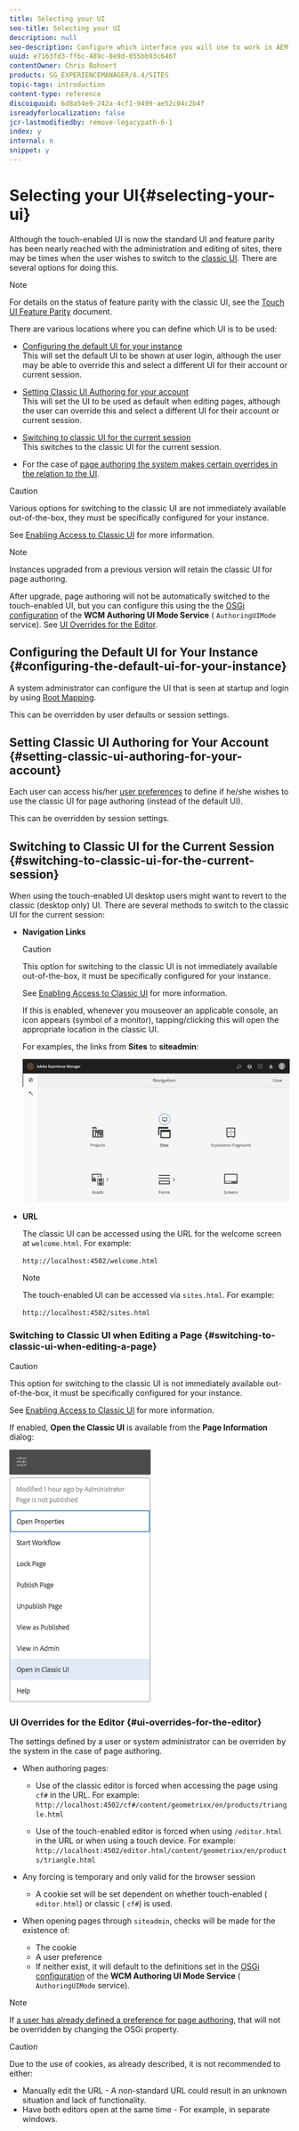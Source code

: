 ```yaml
---
title: Selecting your UI
seo-title: Selecting your UI
description: null
seo-description: Configure which interface you will use to work in AEM
uuid: e7163fd3-ff6c-489c-8e9d-055bb93c646f
contentOwner: Chris Bohnert
products: SG_EXPERIENCEMANAGER/6.4/SITES
topic-tags: introduction
content-type: reference
discoiquuid: 6d8a54e9-242a-4cf1-9499-ae52c04c2b4f
isreadyforlocalization: false
jcr-lastmodifiedby: remove-legacypath-6-1
index: y
internal: n
snippet: y
---
```


# Selecting your UI{#selecting-your-ui}

Although the touch-enabled UI is now the standard UI and feature parity has been nearly reached with the administration and editing of sites, there may be times when the user wishes to switch to the [classic UI](../../classic-ui-authoring/using/classicui.md). There are several options for doing this.

>[!NOTE]
>
>For details on the status of feature parity with the classic UI, see the [Touch UI Feature Parity](/content/help/en/experience-manager/6-4/release-notes/touch-ui-features-status) document.

There are various locations where you can define which UI is to be used:

* [Configuring the default UI for your instance](#configuringthedefaultuiforyourinstance)  
  This will set the default UI to be shown at user login, although the user may be able to override this and select a different UI for their account or current session.  

* [Setting Classic UI Authoring for your account](../../authoring/using/select-ui.md#main-pars-title)  
  This will set the UI to be used as default when editing pages, although the user can override this and select a different UI for their account or current session.  

* [Switching to classic UI for the current session](#switchingtoclassicuiforthecurrentsession)  
  This switches to the classic UI for the current session.

* For the case of [page authoring the system makes certain overrides in the relation to the UI](#uioverridesfortheeditor).

>[!CAUTION]
>
>Various options for switching to the classic UI are not immediately available out-of-the-box, they must be specifically configured for your instance.
>
>See [Enabling Access to Classic UI](../../administering/using/enable-classic-ui.md) for more information.

>[!NOTE]
>
>Instances upgraded from a previous version will retain the classic UI for page authoring.
>
>After upgrade, page authoring will not be automatically switched to the touch-enabled UI, but you can configure this using the the [OSGi configuration](../../deploying/using/configuring-osgi.md) of the **WCM Authoring UI Mode Service** ( `AuthoringUIMode` service). See [UI Overrides for the Editor](#uioverridesfortheeditor).

## Configuring the Default UI for Your Instance {#configuring-the-default-ui-for-your-instance}

A system administrator can configure the UI that is seen at startup and login by using [Root Mapping](../../deploying/using/osgi-configuration-settings.md#daycqrootmapping).

This can be overridden by user defaults or session settings.

## Setting Classic UI Authoring for Your Account {#setting-classic-ui-authoring-for-your-account}

Each user can access his/her [user preferences](../../authoring/using/user-properties.md#userpreferences) to define if he/she wishes to use the classic UI for page authoring (instead of the default UI).

This can be overridden by session settings.

## Switching to Classic UI for the Current Session {#switching-to-classic-ui-for-the-current-session}

When using the touch-enabled UI desktop users might want to revert to the classic (desktop only) UI. There are several methods to switch to the classic UI for the current session:

* **Navigation Links**

  >[!CAUTION]
  >
  >This option for switching to the classic UI is not immediately available out-of-the-box, it must be specifically configured for your instance.
  >
  >
  >See [Enabling Access to Classic UI](../../administering/using/enable-classic-ui.md) for more information.

  If this is enabled, whenever you mouseover an applicable console, an icon appears (symbol of a monitor), tapping/clicking this will open the appropriate location in the classic UI.

  For examples, the links from **Sites** to **siteadmin**:

  ![](assets/screen_shot_2018-03-23at111924.png)

* **URL**

  The classic UI can be accessed using the URL for the welcome screen at `welcome.html`. For example:

  `http://localhost:4502/welcome.html`

  >[!NOTE]
  >
  >The touch-enabled UI can be accessed via `sites.html`. For example:
  >
  >
  >`http://localhost:4502/sites.html`

### Switching to Classic UI when Editing a Page {#switching-to-classic-ui-when-editing-a-page}

>[!CAUTION]
>
>This option for switching to the classic UI is not immediately available out-of-the-box, it must be specifically configured for your instance.
>
>See [Enabling Access to Classic UI](../../administering/using/enable-classic-ui.md) for more information.

If enabled, **Open the Classic UI** is available from the **Page Information** dialog:

![](assets/chlimage_1-401.png)

### UI Overrides for the Editor {#ui-overrides-for-the-editor}

<!--
Comment Type: remark
Last Modified By: Alison Heimoz (aheimoz)
Last Modified Date: 2017-11-30T04:52:33.207-0500
<p>6.1 Review - is the info about cookies and their effects still valid?</p>
-->

The settings defined by a user or system administrator can be overriden by the system in the case of page authoring.

* When authoring pages:

    * Use of the classic editor is forced when accessing the page using `cf#` in the URL. For example:  
      `http://localhost:4502/cf#/content/geometrixx/en/products/triangle.html`
    
    * Use of the touch-enabled editor is forced when using `/editor.html` in the URL or when using a touch device. For example:  
      `http://localhost:4502/editor.html/content/geometrixx/en/products/triangle.html`

* Any forcing is temporary and only valid for the browser session

    * A cookie set will be set dependent on whether touch-enabled ( `editor.html`) or classic ( `cf#`) is used.

* When opening pages through `siteadmin`, checks will be made for the existence of:

    * The cookie
    * A user preference  
    * If neither exist, it will default to the definitions set in the [OSGi configuration](../../deploying/using/configuring-osgi.md) of the **WCM Authoring UI Mode Service** ( `AuthoringUIMode` service).

>[!NOTE]
>
>If [a user has already defined a preference for page authoring](#settingthedefaultauthoringuiforyouraccount), that will not be overridden by changing the OSGi property.

>[!CAUTION]
>
>Due to the use of cookies, as already described, it is not recommended to either:
>
>* Manually edit the URL - A non-standard URL could result in an unknown situation and lack of functionality.
>* Have both editors open at the same time - For example, in separate windows.  
>

